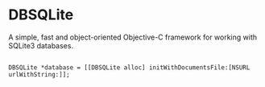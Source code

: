 DBSQLite
========

A simple, fast and object-oriented Objective-C framework for working with SQLite3 databases.

<code>
DBSQLite *database = [[DBSQLite alloc] initWithDocumentsFile:[NSURL urlWithString:]];
</code>
